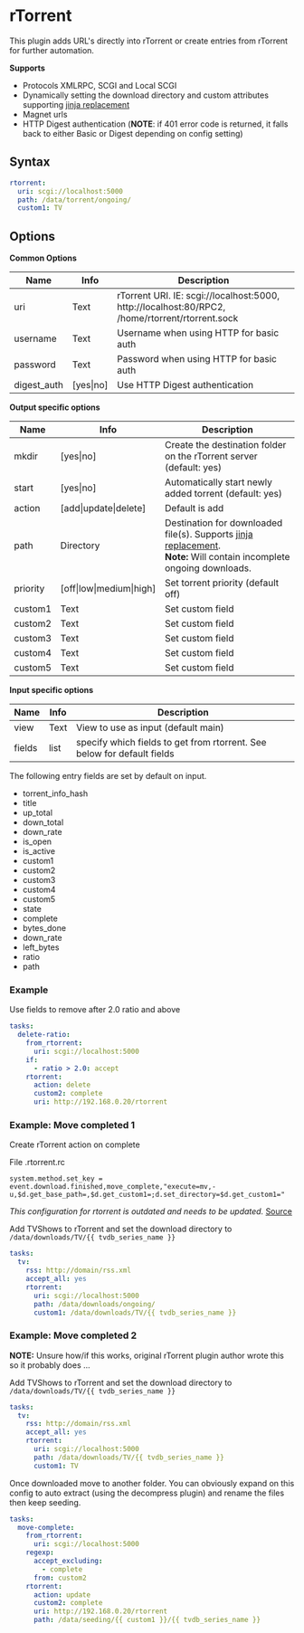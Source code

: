 # rTorrent

This plugin adds URL's directly into rTorrent or create entries from rTorrent for further automation.

**Supports**

* Protocols XMLRPC, SCGI and Local SCGI
* Dynamically setting the download directory and custom attributes supporting [jinja replacement](/Jinja)
* Magnet urls
* HTTP Digest authentication (**NOTE**: if 401 error code is returned, it falls back to either Basic or Digest depending on config setting)

## Syntax


```yaml
rtorrent:
  uri: scgi://localhost:5000
  path: /data/torrent/ongoing/
  custom1: TV
```

## Options
**Common Options**


| **Name** | **Info** | **Description** |
| --- | --- | --- |
| uri | Text | rTorrent URI. IE: scgi://localhost:5000, http://localhost:80/RPC2, /home/rtorrent/rtorrent.sock  |
| username | Text | Username when using HTTP for basic auth |
| password | Text | Password when using HTTP for basic auth |
| digest_auth | [yes\|no] | Use HTTP Digest authentication |

[//]: # (| timeout | Text | Seconds before timeout when connecting to rtorrent |)

**Output specific options**


| **Name** | **Info** | **Description** |
| --- | --- | --- |
| mkdir | [yes\|no] | Create the destination folder on the rTorrent server (default: yes) |
| start | [yes\|no] | Automatically start newly added torrent (default: yes) |
| action | [add\|update\|delete] | Default is add |
| path | Directory | Destination for downloaded file(s). Supports [jinja replacement](/Jinja). <br>**Note:** Will contain incomplete ongoing downloads.|
| priority | [off\|low\|medium\|high] | Set torrent priority (default off) |
| custom1 | Text | Set custom field |
| custom2 | Text | Set custom field |
| custom3 | Text | Set custom field |
| custom4 | Text | Set custom field |
| custom5 | Text | Set custom field |

**Input specific options**


| **Name** | **Info** | **Description** |
| --- | --- | --- |
| view | Text | View to use as input (default main) |
| fields | list | specify which fields to get from rtorrent. See below for default fields |

The following entry fields are set by default on input.

- torrent_info_hash
- title
- up_total
- down_total
- down_rate
- is_open
- is_active
- custom1
- custom2
- custom3
- custom4
- custom5
- state
- complete
- bytes_done
- down_rate
- left_bytes
- ratio
- path


### Example
Use fields to remove after 2.0 ratio and above

```yaml
tasks:
  delete-ratio:
    from_rtorrent:
      uri: scgi://localhost:5000
    if:
      - ratio > 2.0: accept
    rtorrent:
      action: delete
      custom2: complete
      uri: http://192.168.0.20/rtorrent
```


### Example: Move completed  1

Create rTorrent action on complete

File .rtorrent.rc

```
system.method.set_key = event.download.finished,move_complete,"execute=mv,-u,$d.get_base_path=,$d.get_custom1=;d.set_directory=$d.get_custom1="
```
*This configuration for rtorrent is outdated and needs to be updated.*
[Source](https://github.com/rakshasa/rtorrent/issues/242)

Add TVShows to rTorrent and set the download directory to `/data/downloads/TV/{{ tvdb_series_name }}`

```yaml
tasks:
  tv:
    rss: http://domain/rss.xml
    accept_all: yes
    rtorrent:
      uri: scgi://localhost:5000
      path: /data/downloads/ongoing/
      custom1: /data/downloads/TV/{{ tvdb_series_name }}
```

### Example: Move completed  2

**NOTE:** Unsure how/if this works, original rTorrent plugin author wrote this so it probably does ...

Add TVShows to rTorrent and set the download directory to `/data/downloads/TV/{{ tvdb_series_name }}`

```yaml
tasks:
  tv:
    rss: http://domain/rss.xml
    accept_all: yes
    rtorrent:
      uri: scgi://localhost:5000
      path: /data/downloads/TV/{{ tvdb_series_name }}
      custom1: TV
```

Once downloaded move to another folder. You can obviously expand on this config to auto extract (using the decompress plugin) and rename the files then keep seeding.

```yaml
tasks:
  move-complete:
    from_rtorrent:
      uri: scgi://localhost:5000
    regexp:
      accept_excluding:
        - complete
      from: custom2
    rtorrent:
      action: update
      custom2: complete
      uri: http://192.168.0.20/rtorrent
      path: /data/seeding/{{ custom1 }}/{{ tvdb_series_name }}
```